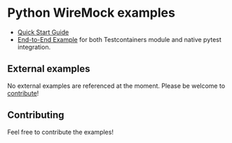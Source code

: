 # Python WireMock examples

- [Quick Start Guide](./quickstart/)
- [End-to-End Example](./intro/) for
  both Testcontainers module and native
  pytest integration.

## External examples

No external examples are referenced at the moment.
Please be welcome to [contribute](../docs/CONTRIBUTING.md)!

## Contributing

Feel free to contribute the examples!
